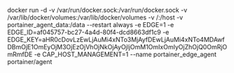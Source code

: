 docker run -d -v /var/run/docker.sock:/var/run/docker.sock -v /var/lib/docker/volumes:/var/lib/docker/volumes -v /:/host -v portainer_agent_data:/data --restart always -e EDGE=1 -e EDGE_ID=af045757-bc27-4a4d-80f4-dcd8663df1c9 -e EDGE_KEY=aHR0cDovLzEwLjAuMi4xNTo3MjAyfDEwLjAuMi4xNTo4MDAwfDBmOjE1OmEyOjM3OjEzOjVhOjNkOjAyOjljOmM1OmIxOmIyOjZhOjQ0OmRjOmRmfDE -e CAP_HOST_MANAGEMENT=1 --name portainer_edge_agent portainer/agent
